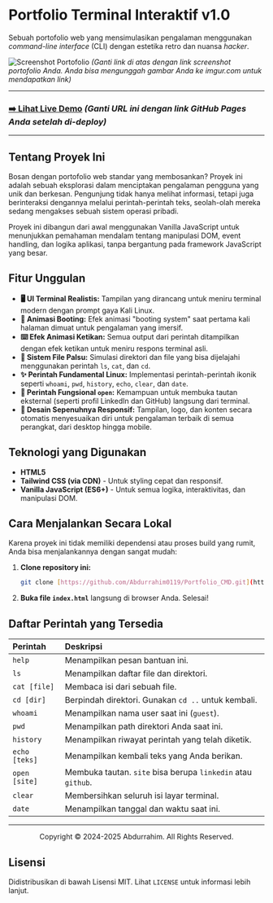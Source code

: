 # Portfolio Terminal Interaktif v1.0

Sebuah portofolio web yang mensimulasikan pengalaman menggunakan *command-line interface* (CLI) dengan estetika retro dan nuansa *hacker*.

![Screenshot Portofolio](https://i.imgur.com/your-screenshot-code.png)
*(Ganti link di atas dengan link screenshot portofolio Anda. Anda bisa mengunggah gambar Anda ke imgur.com untuk mendapatkan link)*

---

### **[➡️ Lihat Live Demo](https://abdurrahim0119.github.io/Portfolio_CMD/)** *(Ganti URL ini dengan link GitHub Pages Anda setelah di-deploy)*

---

## Tentang Proyek Ini

Bosan dengan portofolio web standar yang membosankan? Proyek ini adalah sebuah eksplorasi dalam menciptakan pengalaman pengguna yang unik dan berkesan. Pengunjung tidak hanya melihat informasi, tetapi juga berinteraksi dengannya melalui perintah-perintah teks, seolah-olah mereka sedang mengakses sebuah sistem operasi pribadi.

Proyek ini dibangun dari awal menggunakan Vanilla JavaScript untuk menunjukkan pemahaman mendalam tentang manipulasi DOM, event handling, dan logika aplikasi, tanpa bergantung pada framework JavaScript yang besar.

## Fitur Unggulan

- **🖥️ UI Terminal Realistis:** Tampilan yang dirancang untuk meniru terminal modern dengan prompt gaya Kali Linux.
- **🚀 Animasi Booting:** Efek animasi "booting system" saat pertama kali halaman dimuat untuk pengalaman yang imersif.
- **⌨️ Efek Animasi Ketikan:** Semua output dari perintah ditampilkan dengan efek ketikan untuk meniru respons terminal asli.
- **📁 Sistem File Palsu:** Simulasi direktori dan file yang bisa dijelajahi menggunakan perintah `ls`, `cat`, dan `cd`.
- **✨ Perintah Fundamental Linux:** Implementasi perintah-perintah ikonik seperti `whoami`, `pwd`, `history`, `echo`, `clear`, dan `date`.
- **🔗 Perintah Fungsional `open`:** Kemampuan untuk membuka tautan eksternal (seperti profil LinkedIn dan GitHub) langsung dari terminal.
- **📱 Desain Sepenuhnya Responsif:** Tampilan, logo, dan konten secara otomatis menyesuaikan diri untuk pengalaman terbaik di semua perangkat, dari desktop hingga mobile.

## Teknologi yang Digunakan

* **HTML5**
* **Tailwind CSS (via CDN)** - Untuk styling cepat dan responsif.
* **Vanilla JavaScript (ES6+)** - Untuk semua logika, interaktivitas, dan manipulasi DOM.

## Cara Menjalankan Secara Lokal

Karena proyek ini tidak memiliki dependensi atau proses build yang rumit, Anda bisa menjalankannya dengan sangat mudah:

1.  **Clone repository ini:**
    ```sh
    git clone [https://github.com/Abdurrahim0119/Portfolio_CMD.git](https://github.com/Abdurrahim0119/Portfolio_CMD.git)
    ```
2.  **Buka file `index.html`** langsung di browser Anda. Selesai!

## Daftar Perintah yang Tersedia

| Perintah | Deskripsi |
| :--- | :--- |
| `help` | Menampilkan pesan bantuan ini. |
| `ls` | Menampilkan daftar file dan direktori. |
| `cat [file]` | Membaca isi dari sebuah file. |
| `cd [dir]` | Berpindah direktori. Gunakan `cd ..` untuk kembali. |
| `whoami` | Menampilkan nama user saat ini (`guest`). |
| `pwd` | Menampilkan path direktori Anda saat ini. |
| `history` | Menampilkan riwayat perintah yang telah diketik. |
| `echo [teks]` | Menampilkan kembali teks yang Anda berikan. |
| `open [site]` | Membuka tautan. `site` bisa berupa `linkedin` atau `github`. |
| `clear` | Membersihkan seluruh isi layar terminal. |
| `date` | Menampilkan tanggal dan waktu saat ini. |

---

<p align="center">
  Copyright &copy; 2024-2025 Abdurrahim. All Rights Reserved.
</p>

## Lisensi

Didistribusikan di bawah Lisensi MIT. Lihat `LICENSE` untuk informasi lebih lanjut.
